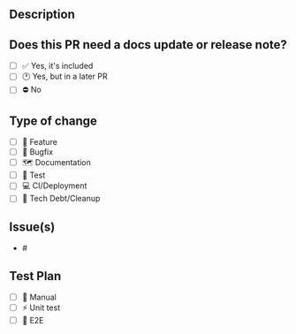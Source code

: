 ## Description

<!-- Insert PR description-->

## Does this PR need a docs update or release note?

- [ ] :white_check_mark: Yes, it's included
- [ ] :clock1: Yes, but in a later PR
- [ ] :no_entry: No 

## Type of change

<!--- Please check the type of change your PR introduces: --->
- [ ] :sunflower: Feature
- [ ] :bug: Bugfix
- [ ] :world_map: Documentation
- [ ] :robot: Test
- [ ] :computer: CI/Deployment
- [ ] :broom: Tech Debt/Cleanup

## Issue(s)

<!-- Can reference multiple issues. Use one of the following "magic words" - "closes, fixes" to auto-close the Github issue. -->
* #<issue>

## Test Plan

<!-- How will this be tested prior to merging.-->
- [ ] :muscle: Manual
- [ ] :zap: Unit test
- [ ] :green_heart: E2E
